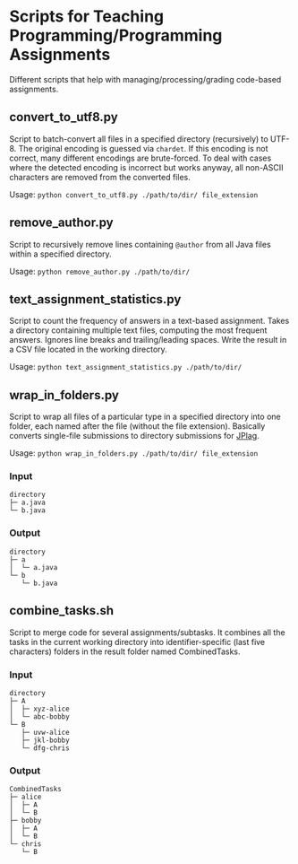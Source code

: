 # Scripts for Teaching Programming/Programming Assignments
Different scripts that help with managing/processing/grading code-based assignments.

## convert_to_utf8.py
Script to batch-convert all files in a specified directory (recursively) to UTF-8. The original encoding is guessed via `chardet`. If this encoding is not correct, many different encodings are brute-forced.
To deal with cases where the detected encoding is incorrect but works anyway, all non-ASCII characters are removed from the converted files.

Usage: `python convert_to_utf8.py ./path/to/dir/ file_extension`

## remove_author.py
Script to recursively remove lines containing `@author` from all Java files within a specified directory.

Usage: `python remove_author.py ./path/to/dir/`

## text_assignment_statistics.py

Script to count the frequency of answers in a text-based assignment. Takes a directory containing multiple text files, computing the most frequent answers. Ignores line breaks and trailing/leading spaces. Write the result in a CSV file located in the working directory.

Usage: `python text_assignment_statistics.py ./path/to/dir/`

## wrap_in_folders.py
Script to wrap all files of a particular type in a specified directory into one folder, each named after the file (without the file extension). Basically converts single-file submissions to directory submissions for [JPlag](https://github.com/jplag/JPlag).

Usage: `python wrap_in_folders.py ./path/to/dir/ file_extension`

### Input
```shell
directory
├─ a.java
└─ b.java
```

### Output
```shell
directory
├─ a
│  └─ a.java
└─ b
   └─ b.java
```

## combine_tasks.sh

Script to merge code for several assignments/subtasks. It combines all the tasks in the current working directory into identifier-specific (last five characters) folders in the result folder named CombinedTasks.

### Input
```shell
directory
├─ A
│  ├─ xyz-alice
│  └─ abc-bobby
└─ B
   ├─ uvw-alice
   ├─ jkl-bobby
   └─ dfg-chris
```

### Output
```shell
CombinedTasks
├─ alice
│  ├─ A
│  └─ B
├─ bobby
│  ├─ A
│  └─ B
└─ chris
   └─ B
```
